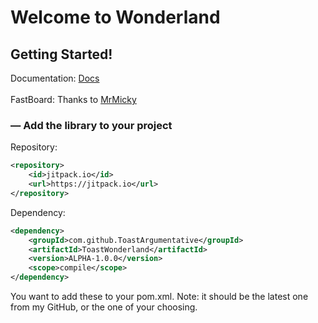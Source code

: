 # Welcome to Wonderland

## Getting Started!

Documentation: [Docs](https://github.com/ToastArgumentative/ToastWonderland/wiki) <br></br>
FastBoard: Thanks to [MrMicky](https://github.com/MrMicky-FR/FastBoard)

### — Add the library to your project

Repository: 
```xml
<repository>
    <id>jitpack.io</id>
    <url>https://jitpack.io</url>
</repository>
```
Dependency:
```xml
<dependency>
    <groupId>com.github.ToastArgumentative</groupId>
    <artifactId>ToastWonderland</artifactId>
    <version>ALPHA-1.0.0</version>
    <scope>compile</scope>
</dependency>
```
You want to add these to your pom.xml.
Note: it <version>should be the latest one from my GitHub, or the one of your choosing.
